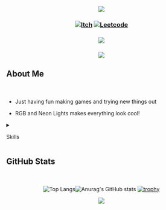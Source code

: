  <!-- Top Banner -->
<p align="center">
<img src="https://capsule-render.vercel.app/api?type=waving&color=002046&height=210&section=header&text=Hi%20There,%20I'm%20Lex&fontColor=ffffff&fontAlignY=45&reversal=true"/>
</p>

<!-- Links -->
### <p align="center"> [![Itch](https://img.shields.io/badge/-itch.io-blue?style=for-the-badge)](https://mynameslex.itch.io/) [![Leetcode](https://img.shields.io/badge/-leetcode-blue?style=for-the-badge)](https://leetcode.com/u/MyNamesLex/)</p>
### <p align="center"> ![](https://komarev.com/ghpvc/?username=MyNamesLex&color=blue)</p> <!-- View Counter -->

### <p align="center"> <a href="https://github.com/DenverCoder1/readme-typing-svg"><img src="https://readme-typing-svg.herokuapp.com/?lines=Game+Developer;Game+Development+Is+Fun;&font=Fira%20Code&center=true&color=007dc6"></a></p>

<!-- About Me -->
## <p align="left">About Me</p>

<br/>

* Just having fun making games and trying new things out

* RGB and Neon Lights makes everything look cool!

<!-- Skills -->
<details>
## <summary><p align="left">Skills</p></summary>

<br>

  <div align="center">

  <img src="https://img.shields.io/badge/-Unity-blue"/> <img src="https://img.shields.io/badge/-Unreal Engine 5-blue"/>
  <img src="https://img.shields.io/badge/-Crayta-blue" />
  <img src="https://img.shields.io/badge/-C%2B%2B-blue"/>
  <img src="https://img.shields.io/badge/-Blueprint-blue"/>
  <img src="https://img.shields.io/badge/-C%23-blue"/>
  <img src="https://img.shields.io/badge/-Python-blue"/>
  <img src="https://img.shields.io/badge/-Lua-blue"/>
  <img src="https://img.shields.io/badge/-Processing-blue"/>
  <img src="https://img.shields.io/badge/-OpenGL-blue"/>
  <img src="https://img.shields.io/badge/-GLSL-blue"/>
  <img src="https://img.shields.io/badge/-Blender-blue"/>
  <img src="https://img.shields.io/badge/-Audacity-blue"/>
  <img src="https://img.shields.io/badge/-Gimp-blue"/>
  <img src="https://img.shields.io/badge/-OBS-blue"/>
  <img src="https://img.shields.io/badge/-Movie%20Studio%2016-blue"/>
  <img src="https://img.shields.io/badge/-Bosca%20Ceoil-blue"/>
  <img src="https://img.shields.io/badge/-Aesprite-blue"/>
  <img src="https://img.shields.io/badge/-SFXR-blue"/>
  <img src="https://img.shields.io/badge/-Git-blue"/>
  <img src="https://img.shields.io/badge/-Markdown-blue"/>
  <img src="https://img.shields.io/badge/-Jira-blue"/>
  <img src="https://img.shields.io/badge/-Trello-blue"/>

  </div>

</details> 

<!-- Stats -->
## <p align="left">GitHub Stats</p>

<br/>

<div align="center">

![Top Langs](https://github-readme-stats.vercel.app/api/top-langs/?username=mynameslex&langs_count=5&layout=compact&hide_border=true&theme=yeblu&hide=ren'py)![Anurag's GitHub stats](https://github-readme-stats.vercel.app/api?username=mynameslex&show_icons=true&theme=yeblu&hide_border=true)
[![trophy](https://github-profile-trophy.vercel.app/?username=MyNamesLex&theme=algolia&no-bg=true&no-frame=true&column=3)](https://github.com/ryo-ma/github-profile-trophy)

</div>
<!-- Footer -->
<p align="center">
  <img src="https://capsule-render.vercel.app/api?type=waving&color=002046&height=110&section=footer&animation=twinkling&reversal=true"/>
</p>
